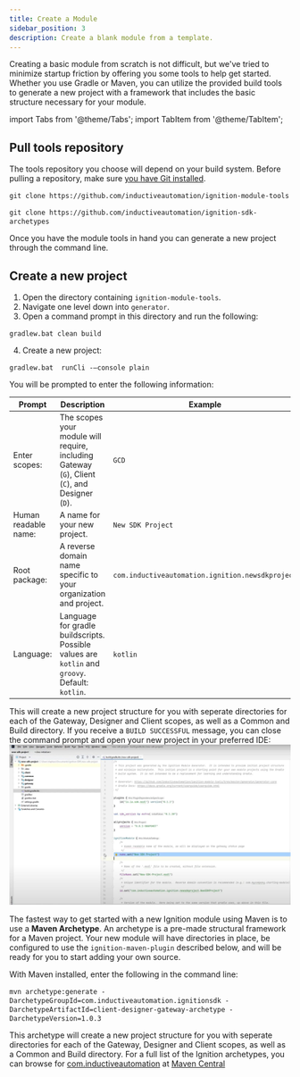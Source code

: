 ```yaml
---
title: Create a Module
sidebar_position: 3
description: Create a blank module from a template.
---
```

Creating a basic module from scratch is not difficult, but we've tried to minimize startup friction by offering you some tools to help get started. Whether you use Gradle or Maven, you can utilize the provided build tools to generate a new project with a framework that includes the basic structure necessary for your module.

import Tabs from '@theme/Tabs';
import TabItem from '@theme/TabItem';

## Pull tools repository
The tools repository you choose will depend on your build system. Before pulling a repository, make sure [you have Git installed](https://git-scm.com/downloads).

<Tabs groupId="buildTools">
  <TabItem value="gradle" label="Gradle">

```
git clone https://github.com/inductiveautomation/ignition-module-tools
```

  </TabItem>

  <TabItem value="maven" label="Maven">

```
git clone https://github.com/inductiveautomation/ignition-sdk-archetypes
```

  </TabItem>
  </Tabs>  

Once you have the module tools in hand you can generate a new project through the command line.    
## Create a new project


  <Tabs groupId="buildTools">
  <TabItem value="gradle" label="Gradle">

1. Open the directory containing `ignition-module-tools`.
2. Navigate one level down into `generator`.
3. Open a command prompt in this directory and run the following:
  ```
  gradlew.bat clean build
  ```
4. Create a new project:

  ```
  gradlew.bat  runCli -–console plain
  ```

You will be prompted to enter the following information:

| Prompt | Description | Example |
|--------|-------------|---------|
| Enter scopes: | The scopes your module will require, including Gateway (`G`), Client (`C`), and Designer (`D`). | `GCD` |
| Human readable name: | A name for your new project. | `New SDK Project` |
| Root package: | A reverse domain name specific to your organization and project. | `com.inductiveautomation.ignition.newsdkproject` |
| Language: | Language for gradle buildscripts. Possible values are `kotlin` and `groovy`. Default: `kotlin`. | `kotlin` |

This will create a new project structure for you with seperate directories for each of the Gateway, Designer and Client scopes, as well as a Common and Build directory. If you receive a `BUILD SUCCESSFUL` message, you can close the command prompt and open your new project in your preferred IDE:
![IntelliJ IDE with New SDK Project open](new-sdk-project.jpg)
 
  </TabItem>

  <TabItem value="maven" label="Maven">

The fastest way to get started with a new Ignition module using Maven is to use a **Maven Archetype**. An archetype is a pre-made structural framework for a Maven project. Your new module will have directories in place, be configured to use the `ignition-maven-plugin` described below, and will be ready for you to start adding your own source. 

With Maven installed, enter the following in the command line:
```
mvn archetype:generate -DarchetypeGroupId=com.inductiveautomation.ignitionsdk -DarchetypeArtifactId=client-designer-gateway-archetype -DarchetypeVersion=1.0.3
```
This archetype will create a new project structure for you with seperate directories for each of the Gateway, Designer and Client scopes, as well as a Common and Build directory. For a full list of the Ignition archetypes, you can browse for [com.inductiveautomation](http://search.maven.org/#search%7Cga%7C1%7Ccom.inductiveautomation) at [Maven Central](http://maven.org/)
  </TabItem>
  </Tabs>
